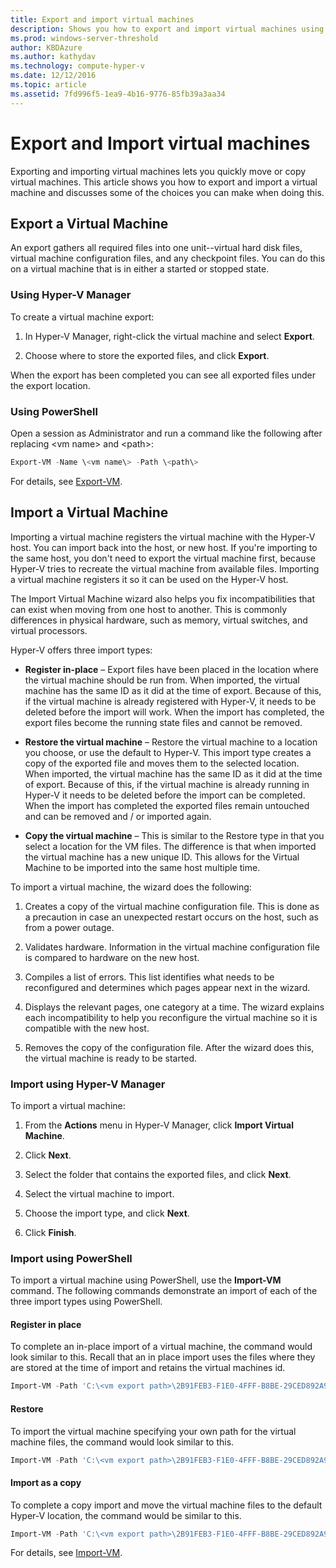 ```yaml
---
title: Export and import virtual machines
description: Shows you how to export and import virtual machines using Hyper-V Manager or Windows PowerShell.
ms.prod: windows-server-threshold
author: KBDAzure
ms.author: kathydav
ms.technology: compute-hyper-v
ms.date: 12/12/2016
ms.topic: article
ms.assetid: 7fd996f5-1ea9-4b16-9776-85fb39a3aa34
---
```


# Export and Import virtual machines

Exporting and importing virtual machines lets you quickly move or copy virtual machines. This article shows you how to export and import a virtual machine and discusses some of the choices you can make when doing this.

## Export a Virtual Machine

An export gathers all required files into one unit--virtual hard disk files, virtual machine configuration files, and any checkpoint files. You can do this on a virtual machine that is in either a started or stopped state.

### Using Hyper-V Manager

To create a virtual machine export:

1. In Hyper-V Manager, right-click the virtual machine and select **Export**.

2. Choose where to store the exported files, and click **Export**.

When the export has been completed you can see all exported files under the export location.

### Using PowerShell

Open a session as Administrator and run a command like the following after replacing \<vm name\> and \<path\>:

```powershell
Export-VM -Name \<vm name\> -Path \<path\>
```

For details, see [Export-VM](https://technet.microsoft.com/library/hh848491.aspx).

## Import a Virtual Machine 

Importing a virtual machine registers the virtual machine with the Hyper-V host. You can import back into the host, or new host. If you're importing to the same host, you don't need to export the virtual machine first, because Hyper-V tries to recreate the virtual machine from available files. Importing a virtual machine registers it so it can be used on the Hyper-V host.

The Import Virtual Machine wizard also helps you fix incompatibilities that can exist when moving from one host to another. This is commonly differences in physical hardware, such as memory, virtual switches, and virtual processors.

Hyper-V offers three import types:

- **Register in-place** – Export files have been placed in the location where the virtual machine should be run from. When imported, the virtual machine has the same ID as it did at the time of export. Because of this, if the virtual machine is already registered with Hyper-V, it needs to be deleted before the import will work. When the import has completed, the export files become the running state files and cannot be removed.

- **Restore the virtual machine** – Restore the virtual machine to a location you choose, or use the default to Hyper-V. This import type creates a copy of the exported file and moves them to the selected location. When imported, the virtual machine has the same ID as it did at the time of export. Because of this, if the virtual machine is already running in Hyper-V it needs to be deleted before the import can be completed. When the import has completed the exported files remain untouched and can be removed and / or imported again.

- **Copy the virtual machine** – This is similar to the Restore type in that you select a location for the VM files. The difference is that when imported the virtual machine has a new unique ID. This allows for the Virtual Machine to be imported into the same host multiple time.

To import a virtual machine, the wizard does the following:  

1. Creates a copy of the virtual machine configuration file. This is done as a precaution in case an unexpected restart occurs on the host, such as from a power outage.  

2. Validates hardware. Information in the virtual machine configuration file is compared to hardware on the new host.

3. Compiles a list of errors. This list identifies what needs to be reconfigured and determines which pages appear next in the wizard.

4. Displays the relevant pages, one category at a time. The wizard explains each incompatibility to help you reconfigure the virtual machine so it is compatible with the new host.

5. Removes the copy of the configuration file. After the wizard does this, the virtual machine is ready to be started.


### Import using Hyper-V Manager

To import a virtual machine:

1. From the **Actions** menu in Hyper-V Manager, click **Import Virtual Machine**.

2. Click **Next**.

3. Select the folder that contains the exported files, and click **Next**.

4. Select the virtual machine to import.

5. Choose the import type, and click **Next**. 

6. Click **Finish**.

### Import using PowerShell

To import a virtual machine using PowerShell, use the **Import-VM** command.  The following commands demonstrate an import of each of the three import types using PowerShell.

#### Register in place

To complete an in-place import of a virtual machine, the command would look similar to this. Recall that an in place import uses the files where they are stored at the time of import and retains the virtual machines id.

```powershell
Import-VM -Path 'C:\<vm export path>\2B91FEB3-F1E0-4FFF-B8BE-29CED892A95A.vmcx' 
```

#### Restore

To import the virtual machine specifying your own path for the virtual machine files, the command would look similar to this.

```powershell
Import-VM -Path 'C:\<vm export path>\2B91FEB3-F1E0-4FFF-B8BE-29CED892A95A.vmcx' -Copy -VhdDestinationPath 'D:\Virtual Machines\WIN10DOC' -VirtualMachinePath 'D:\Virtual Machines\WIN10DOC'
```

#### Import as a copy

To complete a copy import and move the virtual machine files to the default Hyper-V location, the command would be similar to this.

``` PowerShell
Import-VM -Path 'C:\<vm export path>\2B91FEB3-F1E0-4FFF-B8BE-29CED892A95A.vmcx' -Copy -GenerateNewId
```

For details, see [Import-VM](https://technet.microsoft.com/library/hh848495.aspx).


